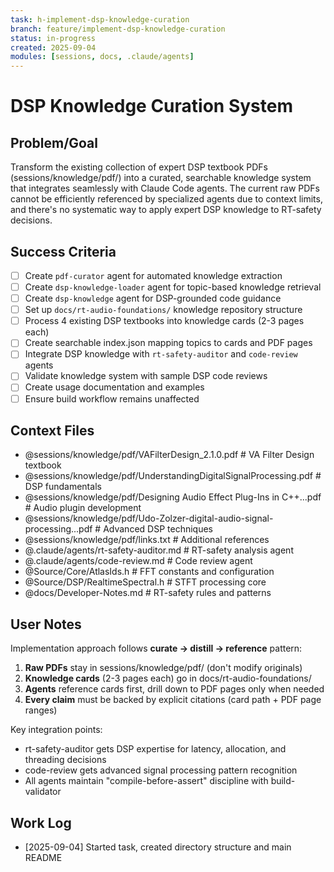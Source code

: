 ```yaml
---
task: h-implement-dsp-knowledge-curation
branch: feature/implement-dsp-knowledge-curation
status: in-progress
created: 2025-09-04
modules: [sessions, docs, .claude/agents]
---
```


# DSP Knowledge Curation System

## Problem/Goal
Transform the existing collection of expert DSP textbook PDFs (sessions/knowledge/pdf/) into a curated, searchable knowledge system that integrates seamlessly with Claude Code agents. The current raw PDFs cannot be efficiently referenced by specialized agents due to context limits, and there's no systematic way to apply expert DSP knowledge to RT-safety decisions.

## Success Criteria
- [ ] Create `pdf-curator` agent for automated knowledge extraction
- [ ] Create `dsp-knowledge-loader` agent for topic-based knowledge retrieval  
- [ ] Create `dsp-knowledge` agent for DSP-grounded code guidance
- [ ] Set up `docs/rt-audio-foundations/` knowledge repository structure
- [ ] Process 4 existing DSP textbooks into knowledge cards (2-3 pages each)
- [ ] Create searchable index.json mapping topics to cards and PDF pages
- [ ] Integrate DSP knowledge with `rt-safety-auditor` and `code-review` agents
- [ ] Validate knowledge system with sample DSP code reviews
- [ ] Create usage documentation and examples
- [ ] Ensure build workflow remains unaffected

## Context Files
- @sessions/knowledge/pdf/VAFilterDesign_2.1.0.pdf                                    # VA Filter Design textbook
- @sessions/knowledge/pdf/UnderstandingDigitalSignalProcessing.pdf                    # DSP fundamentals
- @sessions/knowledge/pdf/Designing Audio Effect Plug-Ins in C++...pdf               # Audio plugin development
- @sessions/knowledge/pdf/Udo-Zolzer-digital-audio-signal-processing...pdf          # Advanced DSP techniques
- @sessions/knowledge/pdf/links.txt                                                  # Additional references
- @.claude/agents/rt-safety-auditor.md                                              # RT-safety analysis agent
- @.claude/agents/code-review.md                                                    # Code review agent
- @Source/Core/AtlasIds.h                                                           # FFT constants and configuration
- @Source/DSP/RealtimeSpectral.h                                                    # STFT processing core
- @docs/Developer-Notes.md                                                          # RT-safety rules and patterns

## User Notes
Implementation approach follows **curate → distill → reference** pattern:
1. **Raw PDFs** stay in sessions/knowledge/pdf/ (don't modify originals)
2. **Knowledge cards** (2-3 pages each) go in docs/rt-audio-foundations/
3. **Agents** reference cards first, drill down to PDF pages only when needed
4. **Every claim** must be backed by explicit citations (card path + PDF page ranges)

Key integration points:
- rt-safety-auditor gets DSP expertise for latency, allocation, and threading decisions
- code-review gets advanced signal processing pattern recognition
- All agents maintain "compile-before-assert" discipline with build-validator

## Work Log
- [2025-09-04] Started task, created directory structure and main README